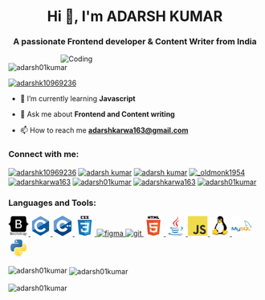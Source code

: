 <h1 align="center">Hi 👋, I'm ADARSH KUMAR</h1>
<h3 align="center">A passionate Frontend developer & Content Writer from India</h3>

<img align="right" alt="Coding" width="400" src="https://www.bing.com/images/search?view=detailV2&ccid=um19N%2foe&id=161DB8D0372DD5857E3C37410C425D8A0AEFF2B8&thid=OIP.um19N_oeTKlmrHMov0O5bAHaEH&mediaurl=https%3a%2f%2fmedia1.tenor.com%2fimages%2fba6d7d37fa1e4ca966ac7328bf43b96c%2ftenor.gif%3fitemid%3d18657810&exph=277&expw=498&q=animated+coding+images&simid=608014408833117996&FORM=IRPRST&ck=219EA18847FB37C4EF2063F77A20B9F2&selectedIndex=3&itb=0">

<p align="left"> <img src="https://komarev.com/ghpvc/?username=adarsh01kumar&label=Profile%20views&color=0e75b6&style=flat" alt="adarsh01kumar" /> </p>

<p align="left"> <a href="https://twitter.com/adarshk10969236" target="blank"><img src="https://img.shields.io/twitter/follow/adarshk10969236?logo=twitter&style=for-the-badge" alt="adarshk10969236" /></a> </p>

- 🌱 I’m currently learning **Javascript**

- 💬 Ask me about **Frontend and Content writing**

- 📫 How to reach me **adarshkarwa163@gmail.com**

<h3 align="left">Connect with me:</h3>
<p align="left">
<a href="https://twitter.com/adarshk10969236" target="blank"><img align="center" src="https://raw.githubusercontent.com/rahuldkjain/github-profile-readme-generator/master/src/images/icons/Social/twitter.svg" alt="adarshk10969236" height="30" width="40" /></a>
<a href="https://linkedin.com/in/adarsh kumar" target="blank"><img align="center" src="https://raw.githubusercontent.com/rahuldkjain/github-profile-readme-generator/master/src/images/icons/Social/linked-in-alt.svg" alt="adarsh kumar" height="30" width="40" /></a>
<a href="https://stackoverflow.com/users/adarsh kumar" target="blank"><img align="center" src="https://raw.githubusercontent.com/rahuldkjain/github-profile-readme-generator/master/src/images/icons/Social/stack-overflow.svg" alt="adarsh kumar" height="30" width="40" /></a>
<a href="https://instagram.com/_oldmonk1954" target="blank"><img align="center" src="https://raw.githubusercontent.com/rahuldkjain/github-profile-readme-generator/master/src/images/icons/Social/instagram.svg" alt="_oldmonk1954" height="30" width="40" /></a>
<a href="https://www.hackerrank.com/adarshkarwa163" target="blank"><img align="center" src="https://raw.githubusercontent.com/rahuldkjain/github-profile-readme-generator/master/src/images/icons/Social/hackerrank.svg" alt="adarshkarwa163" height="30" width="40" /></a>
<a href="https://www.leetcode.com/adarsh01kumar" target="blank"><img align="center" src="https://raw.githubusercontent.com/rahuldkjain/github-profile-readme-generator/master/src/images/icons/Social/leet-code.svg" alt="adarsh01kumar" height="30" width="40" /></a>
<a href="https://auth.geeksforgeeks.org/user/adarshkarwa163" target="blank"><img align="center" src="https://raw.githubusercontent.com/rahuldkjain/github-profile-readme-generator/master/src/images/icons/Social/geeks-for-geeks.svg" alt="adarshkarwa163" height="30" width="40" /></a>
<a href="https://discord.gg/adarsh01kumar" target="blank"><img align="center" src="https://raw.githubusercontent.com/rahuldkjain/github-profile-readme-generator/master/src/images/icons/Social/discord.svg" alt="adarsh01kumar" height="30" width="40" /></a>
</p>

<h3 align="left">Languages and Tools:</h3>
<p align="left"> <a href="https://getbootstrap.com" target="_blank" rel="noreferrer"> <img src="https://raw.githubusercontent.com/devicons/devicon/master/icons/bootstrap/bootstrap-plain-wordmark.svg" alt="bootstrap" width="40" height="40"/> </a> <a href="https://www.cprogramming.com/" target="_blank" rel="noreferrer"> <img src="https://raw.githubusercontent.com/devicons/devicon/master/icons/c/c-original.svg" alt="c" width="40" height="40"/> </a> <a href="https://www.w3schools.com/cpp/" target="_blank" rel="noreferrer"> <img src="https://raw.githubusercontent.com/devicons/devicon/master/icons/cplusplus/cplusplus-original.svg" alt="cplusplus" width="40" height="40"/> </a> <a href="https://www.w3schools.com/css/" target="_blank" rel="noreferrer"> <img src="https://raw.githubusercontent.com/devicons/devicon/master/icons/css3/css3-original-wordmark.svg" alt="css3" width="40" height="40"/> </a> <a href="https://www.figma.com/" target="_blank" rel="noreferrer"> <img src="https://www.vectorlogo.zone/logos/figma/figma-icon.svg" alt="figma" width="40" height="40"/> </a> <a href="https://git-scm.com/" target="_blank" rel="noreferrer"> <img src="https://www.vectorlogo.zone/logos/git-scm/git-scm-icon.svg" alt="git" width="40" height="40"/> </a> <a href="https://www.w3.org/html/" target="_blank" rel="noreferrer"> <img src="https://raw.githubusercontent.com/devicons/devicon/master/icons/html5/html5-original-wordmark.svg" alt="html5" width="40" height="40"/> </a> <a href="https://www.java.com" target="_blank" rel="noreferrer"> <img src="https://raw.githubusercontent.com/devicons/devicon/master/icons/java/java-original.svg" alt="java" width="40" height="40"/> </a> <a href="https://developer.mozilla.org/en-US/docs/Web/JavaScript" target="_blank" rel="noreferrer"> <img src="https://raw.githubusercontent.com/devicons/devicon/master/icons/javascript/javascript-original.svg" alt="javascript" width="40" height="40"/> </a> <a href="https://www.linux.org/" target="_blank" rel="noreferrer"> <img src="https://raw.githubusercontent.com/devicons/devicon/master/icons/linux/linux-original.svg" alt="linux" width="40" height="40"/> </a> <a href="https://www.mysql.com/" target="_blank" rel="noreferrer"> <img src="https://raw.githubusercontent.com/devicons/devicon/master/icons/mysql/mysql-original-wordmark.svg" alt="mysql" width="40" height="40"/> </a> <a href="https://www.python.org" target="_blank" rel="noreferrer"> <img src="https://raw.githubusercontent.com/devicons/devicon/master/icons/python/python-original.svg" alt="python" width="40" height="40"/> </a> </p>

<p><img align="left" src="https://github-readme-stats.vercel.app/api/top-langs?username=adarsh01kumar&show_icons=true&locale=en&layout=compact" alt="adarsh01kumar" /></p>

<p>&nbsp;<img align="center" src="https://github-readme-stats.vercel.app/api?username=adarsh01kumar&show_icons=true&locale=en" alt="adarsh01kumar" /></p>

<p><img align="center" src="https://github-readme-streak-stats.herokuapp.com/?user=adarsh01kumar&" alt="adarsh01kumar" /></p>
